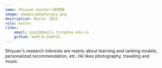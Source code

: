 ```yaml
---
name: Shiyuan Guo<br/>郭世圆
image: images/people/gsy.png  
description: Master 2022-  
role: master  
links:
    email: gsy22@mails.tsinghua.edu.cn  
    github: buHtiG-buHtiG  
--- 
```


Shiyuan's research interests are mainly about learning and ranking models, personalized recommendation, etc. He likes photography, traveling and music.